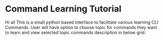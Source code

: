 # Command Learning Tutorial

Hi all This is a small python based interface to facilitate various learning CLI Commands. User will have option to choose topic for commands they want to learn and view selected topic commands description in below grid.
